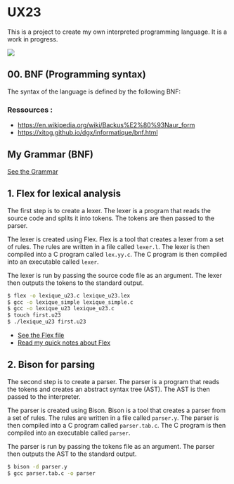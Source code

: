 # UX23

This is a project to create my own interpreted programming language. It is a work in progress.

![](https://perugini.cps.udayton.edu/teaching/books/SPUC/www/lecture_notes/images/lexyacccalc.png)

## 00. BNF (Programming syntax)

The syntax of the language is defined by the following BNF:

### Ressources : 
- https://en.wikipedia.org/wiki/Backus%E2%80%93Naur_form
- https://xitog.github.io/dgx/informatique/bnf.html

## My Grammar (BNF)

[See the Grammar](00.BNF/grammar.bnf)

## 1. Flex for lexical analysis

The first step is to create a lexer. The lexer is a program that reads the source code and splits it into tokens. The tokens are then passed to the parser.

The lexer is created using Flex. Flex is a tool that creates a lexer from a set of rules. The rules are written in a file called `lexer.l`. The lexer is then compiled into a C program called `lex.yy.c`. The C program is then compiled into an executable called `lexer`.

The lexer is run by passing the source code file as an argument. The lexer then outputs the tokens to the standard output.

```bash
$ flex -o lexique_u23.c lexique_u23.lex
$ gcc -o lexique_simple lexique_simple.c
$ gcc -o lexique_u23 lexique_u23.c
$ touch first.u23
$ ./lexique_u23 first.u23
```

- [See the Flex file](01.lexical_analysis/lexique_u23.lex)
- [Read my quick notes about Flex](flex.md)

## 2. Bison for parsing

The second step is to create a parser. The parser is a program that reads the tokens and creates an abstract syntax tree (AST). The AST is then passed to the interpreter.

The parser is created using Bison. Bison is a tool that creates a parser from a set of rules. The rules are written in a file called `parser.y`. The parser is then compiled into a C program called `parser.tab.c`. The C program is then compiled into an executable called `parser`.

The parser is run by passing the tokens file as an argument. The parser then outputs the AST to the standard output.

```bash
$ bison -d parser.y
$ gcc parser.tab.c -o parser
```